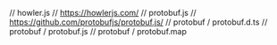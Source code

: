 // howler.js
// https://howlerjs.com/
// protobuf.js
// https://github.com/protobufjs/protobuf.js/
// protobuf / protobuf.d.ts
// protobuf / protobuf.js
// protobuf / protobuf.map